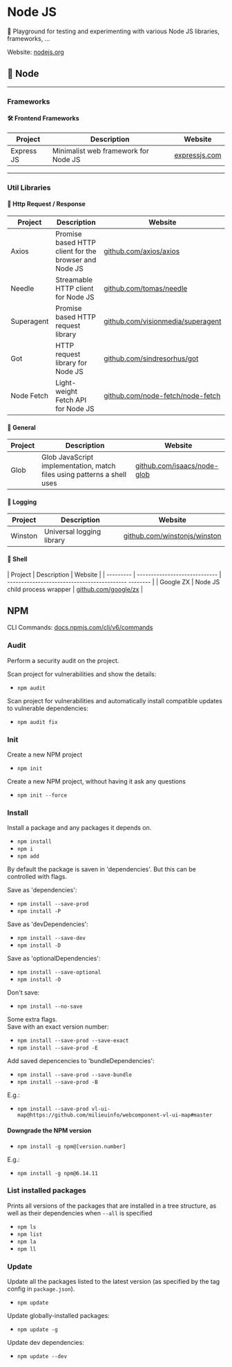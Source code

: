 # Node JS

🎉 Playground for testing and experimenting with various Node JS libraries, frameworks, ...

Website: [nodejs.org](https://nodejs.org)

## 📌 Node

***

### Frameworks

#### 🛠 Frontend Frameworks
| Project     | Description                          | Website                                |
| ----------- | ------------------------------------ | -------------------------------------- |
| Express JS  | Minimalist web framework for Node JS | [expressjs.com](https://expressjs.com) |

***

### Util Libraries

#### 💬 Http Request / Response
| Project    | Description                                           | Website                                                                        |
| ---------- | ----------------------------------------------------- | ------------------------------------------------------------------------------ |
| Axios      | Promise based HTTP client for the browser and Node JS | [github.com/axios/axios](https://github.com/axios/axios)                       |
| Needle     | Streamable HTTP client for Node JS                    | [github.com/tomas/needle](https://github.com/tomas/needle)                     |
| Superagent | Promise based HTTP request library                    | [github.com/visionmedia/superagent](https://github.com/visionmedia/superagent) |
| Got        | HTTP request library for Node JS                      | [github.com/sindresorhus/got](https://github.com/sindresorhus/got)             |
| Node Fetch | Light-weight Fetch API for Node JS                    | [github.com/node-fetch/node-fetch](https://github.com/node-fetch/node-fetch)   |

#### 📌 General
| Project | Description                                                             | Website                                                            |
| ------- | ----------------------------------------------------------------------- | ------------------------------------------------------------------ |
| Glob    | Glob JavaScript implementation, match files using patterns a shell uses | [github.com/isaacs/node-glob](https://github.com/isaacs/node-glob) |

#### 📌 Logging

| Project  | Description               | Website                                                              |
| -------- | ------------------------- | -------------------------------------------------------------------- |
| Winston  | Universal logging library | [github.com/winstonjs/winston](https://github.com/winstonjs/winston) |

#### 📌 Shell

| Project   | Description                   | Website                                              |
| --------- | ----------------------------- | ------------------------------------------- -------- |
| Google ZX | Node JS child process wrapper | [github.com/google/zx](https://github.com/google/zx) |

## NPM

CLI Commands: [docs.npmjs.com/cli/v6/commands](https://docs.npmjs.com/cli/v6/commands)

### Audit

Perform a security audit on the project.

Scan project for vulnerabilities and show the details:
- `npm audit`

Scan project for vulnerabilities and automatically install compatible updates to vulnerable dependencies:
- `npm audit fix`

### Init

Create a new NPM project
- `npm init`

Create a new NPM project, without having it ask any questions
- `npm init --force`

### Install

Install a package and any packages it depends on.
- `npm install`
- `npm i`
- `npm add` 

By default the package is saven in 'dependencies'. But this can be controlled with flags.

Save as 'dependencies':
- `npm install --save-prod`
- `npm install -P`

Save as 'devDependencies':
- `npm install --save-dev`
- `npm install -D`

Save as 'optionalDependencies':
- `npm install --save-optional`
- `npm install -O`

Don't save:
- `npm install --no-save`

Some extra flags.  
Save with an exact version number:
- `npm install --save-prod --save-exact`
- `npm install --save-prod -E`

Add saved depencencies to 'bundleDependencies':
- `npm install --save-prod --save-bundle`
- `npm install --save-prod -B`

E.g.:
- `npm install --save-prod vl-ui-map@https://github.com/milieuinfo/webcomponent-vl-ui-map#master`

#### Downgrade the NPM version
- `npm install -g npm@[version.number]`  

E.g.: 
- `npm install -g npm@6.14.11`

### List installed packages

Prints all versions of the packages that are installed in a tree structure, 
as well as their dependencies when `--all` is specified 
 
- `npm ls`  
- `npm list`  
- `npm la`  
- `npm ll`  

### Update

Update all the packages listed to the latest version (as specified by the tag config in `package.json`).

- `npm update`

Update globally-installed packages:
- `npm update -g`

Update dev dependencies: 
- `npm update --dev`



